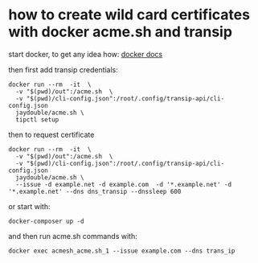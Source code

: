 # how to create wild card certificates with docker acme.sh and transip

start docker, to get any idea how: [docker docs](https://docs.docker.com/install)

then first add transip credentials:
```
docker run --rm  -it  \
  -v "$(pwd)/out":/acme.sh  \
  -v "$(pwd)/cli-config.json":/root/.config/transip-api/cli-config.json
  jaydouble/acme.sh \
  tipctl setup
```

then to request certificate
```
docker run --rm  -it  \
  -v "$(pwd)/out":/acme.sh  \
  -v "$(pwd)/cli-config.json":/root/.config/transip-api/cli-config.json
  jaydouble/acme.sh \
  --issue -d example.net -d example.com  -d '*.example.net' -d '*.example.net' --dns dns_transip --dnssleep 600
```

or start with:
``` 
docker-composer up -d
```

and then run acme.sh commands with:
```
docker exec acmesh_acme.sh_1 --issue example.com --dns trans_ip
```
